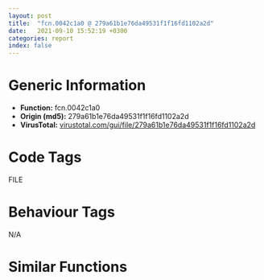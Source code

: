 ```yaml
---
layout: post
title:  "fcn.0042c1a0 @ 279a61b1e76da49531f1f16fd1102a2d"
date:   2021-09-10 15:52:19 +0300
categories: report
index: false
---
```


# Generic Information
- **Function:** fcn.0042c1a0
- **Origin (md5):** 279a61b1e76da49531f1f16fd1102a2d
- **VirusTotal:** [virustotal.com/gui/file/279a61b1e76da49531f1f16fd1102a2d][virustotal_ref]

# Code Tags
<span class="tag" id="FILE">FILE</span>


# Behaviour Tags
<span class="bhv-tag" id="na">N/A</span>

# Similar Functions
<script type="text/javascript" src="https://www.gstatic.com/charts/loader.js"></script>
<script type="text/javascript">

    google.charts.load('current', {'packages':['corechart']});
    google.charts.setOnLoadCallback(drawChart);

    function drawChart() {
    var data = new google.visualization.DataTable();
        data.addColumn('number', 'X');
        data.addColumn('number', 'Y');
        data.addColumn({type: 'string', role: 'tooltip', 'p': {'html': true}});
        data.addColumn({'type': 'string', 'role': 'style'});
        
        data.addRows([
    [396.97357177734375, 108.40115356445312, '<b><a href="/report/fcn.0042c1a0@279a61b1e76da49531f1f16fd1102a2d">fcn.0042c1a0</a><br>@279a61b1e76da49531f1f16fd1102a2d</b><br>push ebp<br>mov ebp, esp<br>push 0xffffffffffffffff<br>push 0x4efb82<br>mov eax, dword<br>push eax<br>sub esp, 0x29c<br>mov eax, dword[0x53ebd0]<br>xor eax, ebp<br>mov dword[ebp-0x10], eax<br>push eax<br>lea eax, [ebp-0xc]<br>mov dword<br>xor eax, eax<br>mov word[ebp-0x21c], ax<br>push 0x206<br>push 0<br>lea ecx, [ebp-0x21a]<br>push ecx<br>call fcn.00490b70<br>add esp, 0xc<br>mov edx, dword[ebp+8]<br>push edx<br>lea eax, [ebp-0x21c]<br>push eax<br>call dword[sym.imp.KERNEL32.dll_lstrcpyW]<br>call fcn.004ea4d0<br>movzx ecx, al<br>test ecx, ecx<br>je 0x42c21b<br>push 0x4f9254<br>lea edx, [ebp-0x21c]<br>push edx<br>call dword[sym.imp.SHLWAPI.dll_PathAppendW]<br>jmp 0x42c22d<br>push 0x4f925c<br>lea eax, [ebp-0x21c]<br>push eax<br>call dword[sym.imp.SHLWAPI.dll_PathAppendW]<br>push str.SetupHelper.exe<br>lea ecx, [ebp-0x21c]<br>push ecx<br>call dword[sym.imp.SHLWAPI.dll_PathAppendW]<br>lea edx, [ebp-0x21c]<br>push edx<br>call dword[sym.imp.SHLWAPI.dll_PathFileExistsW]<br>test eax, eax<br>jne 0x42c257<br>xor eax, eax<br>jmp 0x42c38f<br>push 0x4f9284<br>mov eax, dword[ebp+0xc]<br>push eax<br>push 0x4f9288<br>lea ecx, [ebp-0x254]<br>push ecx<br>call fcn.0042dc90<br>add esp, 0xc<br>mov dword[ebp-0x294], eax<br>mov edx, dword[ebp-0x294]<br>mov dword[ebp-0x298], edx<br>mov dword[ebp-4], 0<br>mov eax, dword[ebp-0x298]<br>push eax<br>lea ecx, [ebp-0x238]<br>push ecx<br>call fcn.0041a4e0<br>add esp, 0xc<br>mov byte[ebp-4], 2<br>lea ecx, [ebp-0x254]<br>call fcn.00401360<br>mov ecx, dword[ebp+0x10]<br>call fcn.0042dd20<br>movzx edx, al<br>test edx, edx<br>jne 0x42c354<br>push 0x4f929c<br>mov eax, dword[ebp+0x10]<br>push eax<br>push 0x4f92a0<br>lea ecx, [ebp-0x270]<br>push ecx<br>call fcn.0042dc90<br>add esp, 0xc<br>mov dword[ebp-0x29c], eax<br>mov edx, dword[ebp-0x29c]<br>mov dword[ebp-0x2a0], edx<br>mov byte[ebp-4], 3<br>mov eax, dword[ebp-0x2a0]<br>push eax<br>lea ecx, [ebp-0x28c]<br>push ecx<br>call fcn.0041a4e0<br>add esp, 0xc<br>mov dword[ebp-0x2a4], eax<br>mov edx, dword[ebp-0x2a4]<br>mov dword[ebp-0x2a8], edx<br>mov byte[ebp-4], 4<br>mov eax, dword[ebp-0x2a8]<br>push eax<br>lea ecx, [ebp-0x238]<br>call fcn.00413350<br>mov byte[ebp-4], 3<br>lea ecx, [ebp-0x28c]<br>call fcn.00401360<br>mov byte[ebp-4], 2<br>lea ecx, [ebp-0x270]<br>call fcn.00401360<br>push 0<br>lea ecx, [ebp-0x238]<br>call fcn.004013a0<br>push eax<br>lea ecx, [ebp-0x21c]<br>push ecx<br>call fcn.0042c080<br>add esp, 0xc<br>mov dword[ebp-0x290], eax<br>mov dword[ebp-4], 0xffffffff<br>lea ecx, [ebp-0x238]<br>call fcn.00401360<br>mov eax, dword[ebp-0x290]<br>mov ecx, dword[ebp-0xc]<br>mov dword<br>pop ecx<br>mov ecx, dword[ebp-0x10]<br>xor ecx, ebp<br>call fcn.00490ace<br>mov esp, ebp<br>pop ebp<br>ret <br><eoc> ', 'point { fill-color: #e0440e; }'],
[-48.97366714477539, 102.92378234863281, '<b><a href="/report/fcn.00452520@279a61b1e76da49531f1f16fd1102a2d">fcn.00452520</a><br>@279a61b1e76da49531f1f16fd1102a2d</b><br>push ebp<br>mov ebp, esp<br>push 0xffffffffffffffff<br>push 0x4f276b<br>mov eax, dword<br>push eax<br>sub esp, 0x268<br>mov eax, dword[0x53ebd0]<br>xor eax, ebp<br>mov dword[ebp-0x10], eax<br>push eax<br>lea eax, [ebp-0xc]<br>mov dword<br>mov dword[ebp-0x274], ecx<br>mov eax, dword[ebp-0x274]<br>mov ecx, dword[eax+8]<br>mov edx, dword[ebp-0x274]<br>mov eax, dword[edx+4]<br>mov dword[ecx], eax<br>mov ecx, dword[ebp-0x274]<br>mov edx, dword[ecx+8]<br>push edx<br>call dword[sym.imp.KERNEL32.dll_UnmapViewOfFile]<br>lea ecx, [ebp-0x21d]<br>call fcn.0040d9d0<br>mov dword[ebp-4], 0<br>push 0<br>push 0<br>push 0x104<br>lea eax, [ebp-0x21c]<br>push eax<br>lea ecx, [ebp-0x21d]<br>call fcn.0044ad80<br>mov dword[ebp-0x224], eax<br>cmp dword[ebp-0x224], 0<br>jne 0x4526cc<br>push str.KuaiZip.exe<br>push 0x104<br>lea ecx, [ebp-0x21c]<br>push ecx<br>call fcn.00498686<br>add esp, 0xc<br>lea edx, [ebp-0x21c]<br>push edx<br>call dword[sym.imp.SHLWAPI.dll_PathFileExistsW]<br>test eax, eax<br>jne 0x452606<br>mov dword[ebp-0x264], 0<br>mov dword[ebp-4], 0xffffffff<br>lea ecx, [ebp-0x21d]<br>call fcn.00444ed0<br>mov eax, dword[ebp-0x264]<br>jmp 0x4526ee<br>mov dword[ebp-0x260], 0<br>push 0x38<br>push 0<br>lea eax, [ebp-0x25c]<br>push eax<br>call fcn.00490b70<br>add esp, 0xc<br>mov dword[ebp-0x260], 0x3c<br>lea ecx, [ebp-0x21c]<br>mov dword[ebp-0x250], ecx<br>mov dword[ebp-0x24c], str.-KZsetup_integration<br>mov dword[ebp-0x244], 0<br>mov dword[ebp-0x25c], 0x40<br>lea edx, [ebp-0x260]<br>push edx<br>call dword[sym.imp.SHELL32.dll_ShellExecuteExW]<br>test eax, eax<br>je 0x4526a8<br>push 0xffffffffffffffff<br>mov eax, dword[ebp-0x228]<br>push eax<br>call dword[sym.imp.KERNEL32.dll_WaitForSingleObject]<br>mov ecx, dword[ebp-0x228]<br>push ecx<br>call dword[sym.imp.KERNEL32.dll_CloseHandle]<br>mov dword[ebp-0x268], 1<br>mov dword[ebp-4], 0xffffffff<br>lea ecx, [ebp-0x21d]<br>call fcn.00444ed0<br>mov eax, dword[ebp-0x268]<br>jmp 0x4526ee<br>mov dword[ebp-0x26c], 0<br>mov dword[ebp-4], 0xffffffff<br>lea ecx, [ebp-0x21d]<br>call fcn.00444ed0<br>mov eax, dword[ebp-0x26c]<br>jmp 0x4526ee<br>mov dword[ebp-0x270], 0<br>mov dword[ebp-4], 0xffffffff<br>lea ecx, [ebp-0x21d]<br>call fcn.00444ed0<br>mov eax, dword[ebp-0x270]<br>mov ecx, dword[ebp-0xc]<br>mov dword<br>pop ecx<br>mov ecx, dword[ebp-0x10]<br>xor ecx, ebp<br>call fcn.00490ace<br>mov esp, ebp<br>pop ebp<br>ret <br><eoc> ', 'null'],
[93.95803833007812, -319.5474853515625, '<b><a href="/report/fcn.004eb060@279a61b1e76da49531f1f16fd1102a2d">fcn.004eb060</a><br>@279a61b1e76da49531f1f16fd1102a2d</b><br>push ebp<br>mov ebp, esp<br>push 0xffffffffffffffff<br>push 0x4f540f<br>mov eax, dword<br>push eax<br>sub esp, 0x254<br>mov eax, dword[0x53ebd0]<br>xor eax, ebp<br>mov dword[ebp-0x14], eax<br>push eax<br>lea eax, [ebp-0xc]<br>mov dword<br>mov dword[ebp-0x244], 0<br>push 0x228<br>push 0<br>lea eax, [ebp-0x240]<br>push eax<br>call fcn.00490b70<br>add esp, 0xc<br>push 0<br>push 2<br>call sub.KERNEL32.dll_CreateToolhelp32Snapshot<br>mov dword[ebp-0x10], eax<br>cmp dword[ebp-0x10], 0xffffffff<br>jne 0x4eb0c4<br>xor al, al<br>jmp 0x4eb15f<br>mov dword[ebp-0x244], 0x22c<br>lea ecx, [ebp-0x244]<br>push ecx<br>mov edx, dword[ebp-0x10]<br>push edx<br>call sub.KERNEL32.dll_Process32FirstW<br>test eax, eax<br>je 0x4eb153<br>lea eax, [ebp-0x220]<br>push eax<br>lea ecx, [ebp-0x260]<br>push ecx<br>call fcn.004eae90<br>add esp, 8<br>mov dword[ebp-4], 0<br>mov ecx, dword[ebp+8]<br>call fcn.00402fe0<br>push eax<br>lea ecx, [ebp-0x260]<br>call fcn.00402fe0<br>push eax<br>call dword[sym.imp.KERNEL32.dll_lstrcmpiA]<br>test eax, eax<br>jne 0x4eb12d<br>lea edx, [ebp-0x23c]<br>push edx<br>mov ecx, dword[ebp+0xc]<br>call fcn.00401510<br>mov dword[ebp-4], 0xffffffff<br>lea ecx, [ebp-0x260]<br>call fcn.00403090<br>lea eax, [ebp-0x244]<br>push eax<br>mov ecx, dword[ebp-0x10]<br>push ecx<br>call sub.KERNEL32.dll_Process32NextW<br>test eax, eax<br>jne 0x4eb0e2<br>mov edx, dword[ebp-0x10]<br>push edx<br>call dword[sym.imp.KERNEL32.dll_CloseHandle]<br>mov al, 1<br>mov ecx, dword[ebp-0xc]<br>mov dword<br>pop ecx<br>mov ecx, dword[ebp-0x14]<br>xor ecx, ebp<br>call fcn.00490ace<br>mov esp, ebp<br>pop ebp<br>ret <br><eoc> ', 'null'],
[83.55848693847656, 528.7789916992188, '<b><a href="/report/fcn.0042a580@279a61b1e76da49531f1f16fd1102a2d">fcn.0042a580</a><br>@279a61b1e76da49531f1f16fd1102a2d</b><br>push ebp<br>mov ebp, esp<br>push 0xffffffffffffffff<br>push 0x4ef966<br>mov eax, dword<br>push eax<br>sub esp, 0x258<br>mov eax, dword[0x53ebd0]<br>xor eax, ebp<br>mov dword[ebp-0x10], eax<br>push eax<br>lea eax, [ebp-0xc]<br>mov dword<br>mov dword[ebp-0x264], ecx<br>mov byte[ebp-0x224], 0<br>push 0x103<br>push 0<br>lea eax, [ebp-0x223]<br>push eax<br>call fcn.00490b70<br>add esp, 0xc<br>lea ecx, [ebp-0x224]<br>push ecx<br>push 0x104<br>call dword[sym.imp.KERNEL32.dll_GetTempPathA]<br>push str.KZ7ZData.7z.MD5<br>lea edx, [ebp-0x224]<br>push edx<br>call dword[sym.imp.SHLWAPI.dll_PathAppendA]<br>lea eax, [ebp-0x224]<br>push eax<br>push str.7ZDATAMD5<br>mov ecx, dword[ebp-0x264]<br>call fcn.0042a730<br>lea ecx, [ebp-0x224]<br>push ecx<br>lea edx, [ebp-0x240]<br>push edx<br>mov ecx, dword[ebp-0x264]<br>call fcn.0042a910<br>mov dword[ebp-4], 0<br>lea ecx, [ebp-0x240]<br>call fcn.00403920<br>test eax, eax<br>jne 0x42a65c<br>mov byte[ebp-0x241], 1<br>mov dword[ebp-4], 0xffffffff<br>lea ecx, [ebp-0x240]<br>call fcn.00403090<br>mov al, byte[ebp-0x241]<br>jmp 0x42a70d<br>mov byte[ebp-0x11c], 0<br>push 0x103<br>push 0<br>lea eax, [ebp-0x11b]<br>push eax<br>call fcn.00490b70<br>add esp, 0xc<br>lea ecx, [ebp-0x11c]<br>push ecx<br>push 0x104<br>call dword[sym.imp.KERNEL32.dll_GetTempPathA]<br>push str.KZ7ZData.7z<br>lea edx, [ebp-0x11c]<br>push edx<br>call dword[sym.imp.SHLWAPI.dll_PathAppendA]<br>lea eax, [ebp-0x11c]<br>push eax<br>push str.7ZDATA<br>mov ecx, dword[ebp-0x264]<br>call fcn.0042a730<br>lea ecx, [ebp-0x11c]<br>push ecx<br>lea ecx, [ebp-0x260]<br>call fcn.004038e0<br>mov byte[ebp-4], 1<br>lea edx, [ebp-0x240]<br>push edx<br>lea eax, [ebp-0x260]<br>push eax<br>call fcn.004ef0c0<br>add esp, 8<br>mov byte[ebp-0x242], al<br>mov byte[ebp-4], 0<br>lea ecx, [ebp-0x260]<br>call fcn.00403090<br>mov dword[ebp-4], 0xffffffff<br>lea ecx, [ebp-0x240]<br>call fcn.00403090<br>mov al, byte[ebp-0x242]<br>mov ecx, dword[ebp-0xc]<br>mov dword<br>pop ecx<br>mov ecx, dword[ebp-0x10]<br>xor ecx, ebp<br>call fcn.00490ace<br>mov esp, ebp<br>pop ebp<br>ret <br><eoc> ', 'null'],
[-406.6039123535156, -163.58428955078125, '<b><a href="/report/fcn.00434fc0@279a61b1e76da49531f1f16fd1102a2d">fcn.00434fc0</a><br>@279a61b1e76da49531f1f16fd1102a2d</b><br>push ebp<br>mov ebp, esp<br>push 0xffffffffffffffff<br>push 0x4f0482<br>mov eax, dword<br>push eax<br>sub esp, 0xf4<br>mov eax, dword[0x53ebd0]<br>xor eax, ebp<br>mov dword[ebp-0x50], eax<br>push eax<br>lea eax, [ebp-0xc]<br>mov dword<br>cmp dword[ebp+0xc], 0<br>jg 0x434ffb<br>mov eax, 1<br>jmp 0x435209<br>mov dword[ebp-0x44], 0<br>mov dword[ebp-0x40], 0<br>push str.SoftwareKuaiZipInstallInstallSoft<br>lea ecx, [ebp-0xbc]<br>call fcn.004038e0<br>mov dword[ebp-4], 0<br>push 0<br>push 1<br>lea eax, [ebp-0xbc]<br>push eax<br>push reloc.WS2_32.dll_accept<br>lea ecx, [ebp-0x7c]<br>call fcn.004e6e80<br>mov byte[ebp-4], 2<br>lea ecx, [ebp-0xbc]<br>call fcn.00403090<br>mov ecx, dword[ebp+8]<br>push ecx<br>lea edx, [ebp-0xd8]<br>push edx<br>call fcn.00434ee0<br>add esp, 8<br>mov dword[ebp-0xf0], eax<br>mov eax, dword[ebp-0xf0]<br>mov dword[ebp-0xf4], eax<br>mov byte[ebp-4], 3<br>mov ecx, dword[ebp-0xf4]<br>push ecx<br>lea edx, [ebp-0x24]<br>push edx<br>lea ecx, [ebp-0x7c]<br>call fcn.004e7010<br>mov byte[ebp-4], 5<br>lea ecx, [ebp-0xd8]<br>call fcn.00403090<br>push 0x10<br>push 0<br>lea eax, [ebp-0x3c]<br>push eax<br>call fcn.00490b70<br>add esp, 0xc<br>lea ecx, [ebp-0x24]<br>call fcn.0040a060<br>cmp eax, 0x10<br>jne 0x435125<br>lea ecx, [ebp-0x3c]<br>mov dword[ebp-0x98], ecx<br>lea edx, [ebp-0xa0]<br>push edx<br>lea ecx, [ebp-0x24]<br>call fcn.0040a140<br>jmp 0x4350dd<br>push 0<br>lea eax, [ebp-0xe0]<br>push eax<br>lea ecx, [ebp-0xa0]<br>call fcn.004354f0<br>lea ecx, [ebp-0xe8]<br>push ecx<br>lea ecx, [ebp-0x24]<br>call fcn.0041af30<br>push eax<br>lea ecx, [ebp-0xa0]<br>call fcn.0044b9e0<br>movzx edx, al<br>test edx, edx<br>je 0x435125<br>lea ecx, [ebp-0xa0]<br>call fcn.0044b960<br>mov ecx, dword[ebp-0x98]<br>mov dl, byte[eax]<br>mov byte[ecx], dl<br>mov eax, dword[ebp-0x98]<br>add eax, 1<br>mov dword[ebp-0x98], eax<br>jmp 0x4350c9<br>lea ecx, [ebp-0x8c]<br>push ecx<br>call dword[sym.imp.KERNEL32.dll_GetLocalTime]<br>xor edx, edx<br>mov word[ebp-0x34], dx<br>xor eax, eax<br>mov word[ebp-0x32], ax<br>xor ecx, ecx<br>mov word[ebp-0x30], cx<br>xor edx, edx<br>mov word[ebp-0x2e], dx<br>push 0xffffffffffffffff<br>lea eax, [ebp-0x3c]<br>push eax<br>lea ecx, [ebp-0x2c]<br>call fcn.00435260<br>push 0xffffffffffffffff<br>lea ecx, [ebp-0x8c]<br>push ecx<br>lea ecx, [ebp-0x94]<br>call fcn.00435260<br>mov edx, dword[ebp-0x90]<br>push edx<br>mov eax, dword[ebp-0x94]<br>push eax<br>lea ecx, [ebp-0x4c]<br>push ecx<br>lea ecx, [ebp-0x2c]<br>call fcn.004354c0<br>lea ecx, [ebp-0x4c]<br>call fcn.00435230<br>push eax<br>call fcn.00497b5f<br>add esp, 4<br>cdq <br>mov dword[ebp-0x44], eax<br>mov dword[ebp-0x40], edx<br>mov eax, dword[ebp+0xc]<br>cdq <br>mov dword[ebp-0xfc], eax<br>mov dword[ebp-0xf8], edx<br>mov edx, dword[ebp-0x40]<br>cmp edx, dword[ebp-0xf8]<br>jl 0x4351d2<br>jg 0x4351c6<br>mov eax, dword[ebp-0x44]<br>cmp eax, dword[ebp-0xfc]<br>jb 0x4351d2<br>mov dword[ebp-0x100], 1<br>jmp 0x4351dc<br>mov dword[ebp-0x100], 0<br>mov ecx, dword[ebp-0x100]<br>mov dword[ebp-0xec], ecx<br>mov byte[ebp-4], 2<br>lea ecx, [ebp-0x24]<br>call fcn.0040a020<br>mov dword[ebp-4], 0xffffffff<br>lea ecx, [ebp-0x7c]<br>call fcn.004e6e60<br>mov eax, dword[ebp-0xec]<br>mov ecx, dword[ebp-0xc]<br>mov dword<br>pop ecx<br>mov ecx, dword[ebp-0x50]<br>xor ecx, ebp<br>call fcn.00490ace<br>mov esp, ebp<br>pop ebp<br>ret <br><eoc> ', 'null'],
[-413.0124206542969, 360.6223449707031, '<b><a href="/report/fcn.004136c0@279a61b1e76da49531f1f16fd1102a2d">fcn.004136c0</a><br>@279a61b1e76da49531f1f16fd1102a2d</b><br>push ebp<br>mov ebp, esp<br>push 0xffffffffffffffff<br>push 0x4f6376<br>mov eax, dword<br>push eax<br>sub esp, 0x25c<br>mov eax, dword[0x53ebd0]<br>xor eax, ebp<br>mov dword[ebp-0x14], eax<br>push eax<br>lea eax, [ebp-0xc]<br>mov dword<br>mov dword[ebp-0x25c], 0<br>lea ecx, [ebp-0x238]<br>call fcn.004012b0<br>mov dword[ebp-4], 0<br>xor eax, eax<br>mov word[ebp-0x21c], ax<br>push 0x206<br>push 0<br>lea ecx, [ebp-0x21a]<br>push ecx<br>call fcn.00490b70<br>add esp, 0xc<br>mov dword[ebp-0x10], 0<br>lea edx, [ebp-0x10]<br>push edx<br>push fcn.004136c0<br>push 6<br>call dword[sym.imp.KERNEL32.dll_GetModuleHandleExW]<br>test eax, eax<br>je 0x41375a<br>push 0x104<br>lea eax, [ebp-0x21c]<br>push eax<br>mov ecx, dword[ebp-0x10]<br>push ecx<br>call dword[sym.imp.KERNEL32.dll_GetModuleFileNameW]<br>jmp 0x41376e<br>push 0x104<br>lea edx, [ebp-0x21c]<br>push edx<br>push 0<br>call dword[sym.imp.KERNEL32.dll_GetModuleFileNameW]<br>sub esp, 0x1c<br>mov ecx, esp<br>mov dword[ebp-0x23c], esp<br>lea eax, [ebp-0x21c]<br>push eax<br>call fcn.004012e0<br>mov dword[ebp-0x260], eax<br>lea ecx, [ebp-0x258]<br>push ecx<br>call fcn.00413640<br>add esp, 0x20<br>mov dword[ebp-0x264], eax<br>mov edx, dword[ebp-0x264]<br>mov dword[ebp-0x268], edx<br>mov byte[ebp-4], 1<br>mov eax, dword[ebp-0x268]<br>push eax<br>lea ecx, [ebp-0x238]<br>call fcn.00401380<br>mov byte[ebp-4], 0<br>lea ecx, [ebp-0x258]<br>call fcn.00401360<br>lea ecx, [ebp-0x238]<br>push ecx<br>mov ecx, dword[ebp+8]<br>call fcn.00401320<br>mov edx, dword[ebp-0x25c]<br>or edx, 1<br>mov dword[ebp-0x25c], edx<br>mov dword[ebp-4], 0xffffffff<br>lea ecx, [ebp-0x238]<br>call fcn.00401360<br>mov eax, dword[ebp+8]<br>mov ecx, dword[ebp-0xc]<br>mov dword<br>pop ecx<br>mov ecx, dword[ebp-0x14]<br>xor ecx, ebp<br>call fcn.00490ace<br>mov esp, ebp<br>pop ebp<br>ret <br><eoc> ', 'null'],

        ]);

    var options = {
        title: 'Similarity Plot',
        legend: 'none',
        colors: ['#dedbd9', '#e6693e', '#ec8f6e', '#f3b49f', '#f6c7b6'],
        tooltip: {isHtml: true, trigger: 'both'},
        explorer: {
        actions: ["dragToZoom", "rightClickToReset"],
        },
        chartArea: {
        width: '80%',
        height: '80%'
        },
        width: '100%',
        height: '100%'
    };

    var chart = new google.visualization.ScatterChart(document.getElementById('chart_div'));

    chart.draw(data, options);
    }
    
</script>


<div id="chart_div" style="width: 100%px; height: 100%;"></div>

# Disassembled Code
{% highlight nasm %}

push ebp
mov ebp, esp
push 0xffffffffffffffff
push 0x4efb82
mov eax, dword
push eax
sub esp, 0x29c
mov eax, dword[0x53ebd0]
xor eax, ebp
mov dword[ebp-0x10], eax
push eax
lea eax, [ebp-0xc]
mov dword
xor eax, eax
mov word[ebp-0x21c], ax
push 0x206
push 0
lea ecx, [ebp-0x21a]
push ecx
call fcn.00490b70
add esp, 0xc
mov edx, dword[ebp+8]
push edx
lea eax, [ebp-0x21c]
push eax
call dword[sym.imp.KERNEL32.dll_lstrcpyW]
call fcn.004ea4d0
movzx ecx, al
test ecx, ecx
je 0x42c21b
push 0x4f9254
lea edx, [ebp-0x21c]
push edx
call dword[sym.imp.SHLWAPI.dll_PathAppendW]
jmp 0x42c22d
push 0x4f925c
lea eax, [ebp-0x21c]
push eax
call dword[sym.imp.SHLWAPI.dll_PathAppendW]
push str.SetupHelper.exe
lea ecx, [ebp-0x21c]
push ecx
call dword[sym.imp.SHLWAPI.dll_PathAppendW]
lea edx, [ebp-0x21c]
push edx
call dword[sym.imp.SHLWAPI.dll_PathFileExistsW]
test eax, eax
jne 0x42c257
xor eax, eax
jmp 0x42c38f
push 0x4f9284
mov eax, dword[ebp+0xc]
push eax
push 0x4f9288
lea ecx, [ebp-0x254]
push ecx
call fcn.0042dc90
add esp, 0xc
mov dword[ebp-0x294], eax
mov edx, dword[ebp-0x294]
mov dword[ebp-0x298], edx
mov dword[ebp-4], 0
mov eax, dword[ebp-0x298]
push eax
lea ecx, [ebp-0x238]
push ecx
call fcn.0041a4e0
add esp, 0xc
mov byte[ebp-4], 2
lea ecx, [ebp-0x254]
call fcn.00401360
mov ecx, dword[ebp+0x10]
call fcn.0042dd20
movzx edx, al
test edx, edx
jne 0x42c354
push 0x4f929c
mov eax, dword[ebp+0x10]
push eax
push 0x4f92a0
lea ecx, [ebp-0x270]
push ecx
call fcn.0042dc90
add esp, 0xc
mov dword[ebp-0x29c], eax
mov edx, dword[ebp-0x29c]
mov dword[ebp-0x2a0], edx
mov byte[ebp-4], 3
mov eax, dword[ebp-0x2a0]
push eax
lea ecx, [ebp-0x28c]
push ecx
call fcn.0041a4e0
add esp, 0xc
mov dword[ebp-0x2a4], eax
mov edx, dword[ebp-0x2a4]
mov dword[ebp-0x2a8], edx
mov byte[ebp-4], 4
mov eax, dword[ebp-0x2a8]
push eax
lea ecx, [ebp-0x238]
call fcn.00413350
mov byte[ebp-4], 3
lea ecx, [ebp-0x28c]
call fcn.00401360
mov byte[ebp-4], 2
lea ecx, [ebp-0x270]
call fcn.00401360
push 0
lea ecx, [ebp-0x238]
call fcn.004013a0
push eax
lea ecx, [ebp-0x21c]
push ecx
call fcn.0042c080
add esp, 0xc
mov dword[ebp-0x290], eax
mov dword[ebp-4], 0xffffffff
lea ecx, [ebp-0x238]
call fcn.00401360
mov eax, dword[ebp-0x290]
mov ecx, dword[ebp-0xc]
mov dword
pop ecx
mov ecx, dword[ebp-0x10]
xor ecx, ebp
call fcn.00490ace
mov esp, ebp
pop ebp
ret

{% endhighlight %}

[virustotal_ref]: https://www.virustotal.com/gui/file/279a61b1e76da49531f1f16fd1102a2d